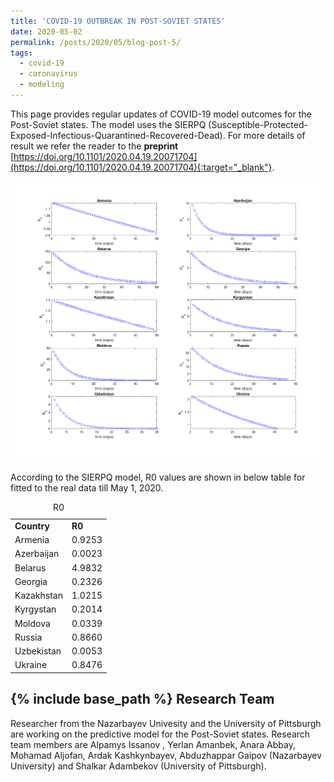 ```yaml
---
title: 'COVID-19 OUTBREAK IN POST-SOVIET STATES'
date: 2020-05-02
permalink: /posts/2020/05/blog-post-5/
tags:
  - covid-19
  - coronavirus
  - modeling
---
```


This page provides regular updates of COVID-19 model outcomes for the Post-Soviet states. The model uses the SIERPQ (Susceptible-Protected-Exposed-Infectious-Quarantined-Recovered-Dead). 
For more details of result we refer the reader to the <strong> preprint </strong> [https://doi.org/10.1101/2020.04.19.20071704](https://doi.org/10.1101/2020.04.19.20071704){:target="_blank"}.


![alt text](/files/posts/covid19/R0_all.png "R0")

According to the SIERPQ model, R0 values are shown in below table for fitted to the real data till May 1, 2020.

<table style="width:50%">
<caption>R0</caption>
 <tr>
    <td><b style="font-size:14px">Country</b></td>
    <td><b style="font-size:14px">R0</b></td>
 </tr>
 <tr>
    <td> Armenia </td>
    <td> 0.9253 </td>
 </tr>
  <tr>
    <td> Azerbaijan </td>
	<td> 0.0023 </td>
 </tr>
  <tr>
	<td> Belarus </td>
	<td> 4.9832  </td>
 </tr>
  <tr>
	<td> Georgia </td>
	<td> 0.2326  </td>
 </tr>
  <tr>
	<td> Kazakhstan </td>
	<td> 1.0215 </td>
 </tr>
  <tr>
	<td> Kyrgystan </td>
	<td> 0.2014 </td>
 </tr>
  <tr>
	<td> Moldova </td>
	<td> 0.0339 </td>
 </tr>
  <tr>
	<td> Russia</td>
	<td> 0.8660 </td>
 </tr>
  <tr>
	<td> Uzbekistan</td>
	<td> 0.0053 </td>
 </tr>
  <tr>
	<td> Ukraine</td>
		<td> 0.8476 </td>
 </tr>
 
</table>



	 
{% include base_path %}
Research Team
-------
Researcher from the Nazarbayev Univesity and the University of Pittsburgh are working on the predictive model for the Post-Soviet states. Research team members are 
Alpamys Issanov , Yerlan Amanbek, Anara Abbay, Mohamad Aljofan, Ardak Kashkynbayev, Abduzhappar Gaipov (Nazarbayev University) and Shalkar Adambekov (University of Pittsburgh).

